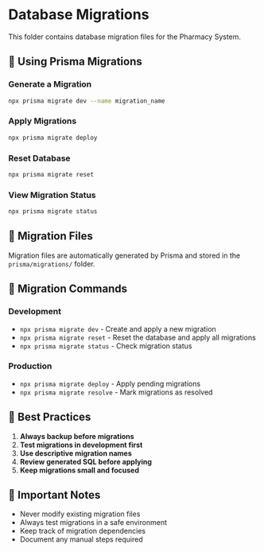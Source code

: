 # Database Migrations

This folder contains database migration files for the Pharmacy System.

## 🚀 Using Prisma Migrations

### Generate a Migration
```bash
npx prisma migrate dev --name migration_name
```

### Apply Migrations
```bash
npx prisma migrate deploy
```

### Reset Database
```bash
npx prisma migrate reset
```

### View Migration Status
```bash
npx prisma migrate status
```

## 📁 Migration Files

Migration files are automatically generated by Prisma and stored in the `prisma/migrations/` folder.

## 🔧 Migration Commands

### Development
- `npx prisma migrate dev` - Create and apply a new migration
- `npx prisma migrate reset` - Reset the database and apply all migrations
- `npx prisma migrate status` - Check migration status

### Production
- `npx prisma migrate deploy` - Apply pending migrations
- `npx prisma migrate resolve` - Mark migrations as resolved

## 📝 Best Practices

1. **Always backup before migrations**
2. **Test migrations in development first**
3. **Use descriptive migration names**
4. **Review generated SQL before applying**
5. **Keep migrations small and focused**

## 🚨 Important Notes

- Never modify existing migration files
- Always test migrations in a safe environment
- Keep track of migration dependencies
- Document any manual steps required
